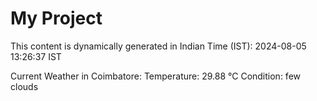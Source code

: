 # My Project

This content is dynamically generated in Indian Time (IST): 2024-08-05 13:26:37 IST


Current Weather in Coimbatore:
Temperature: 29.88 °C
Condition: few clouds
